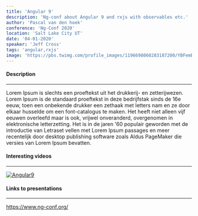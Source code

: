 ```yaml
---
title: 'Angular 9'
description: 'Ng-conf about Angular 9 and rxjs with observables etc.'
author: 'Pascal van den hoek' 
conference: 'Ng-Conf 2020'
location: 'Salt Lake City UT'
date: '04-01-2020' 
speaker: 'Jeff Cross'
tags: 'angular,rxjs'
image: 'https://pbs.twimg.com/profile_images/1196698060283187200/YBFemB3I_400x400.jpg'
---
```


#### Description 

---

Lorem Ipsum is slechts een proeftekst uit het drukkerij- en zetterijwezen. Lorem Ipsum is de standaard proeftekst in deze bedrijfstak sinds de 16e eeuw, toen een onbekende drukker een zethaak met letters nam en ze door elkaar husselde om een font-catalogus te maken. Het heeft niet alleen vijf eeuwen overleefd maar is ook, vrijwel onveranderd, overgenomen in elektronische letterzetting. Het is in de jaren '60 populair geworden met de introductie van Letraset vellen met Lorem Ipsum passages en meer recentelijk door desktop publishing software zoals Aldus PageMaker die versies van Lorem Ipsum bevatten.

#### Interesting videos

---

[![Angular9](https://i.ytimg.com/vi/CaqxXMWfadI/hqdefault.jpg?sqp=-oaymwEZCPYBEIoBSFXyq4qpAwsIARUAAIhCGAFwAQ==&rs=AOn4CLCj-4MM7Xvgxgn7n-mcckzIMqf_gA)](https://www.youtube.com/watch?v=Sh37rIUL-d4)


#### Links to presentations 

---

https://www.ng-conf.org/ 
